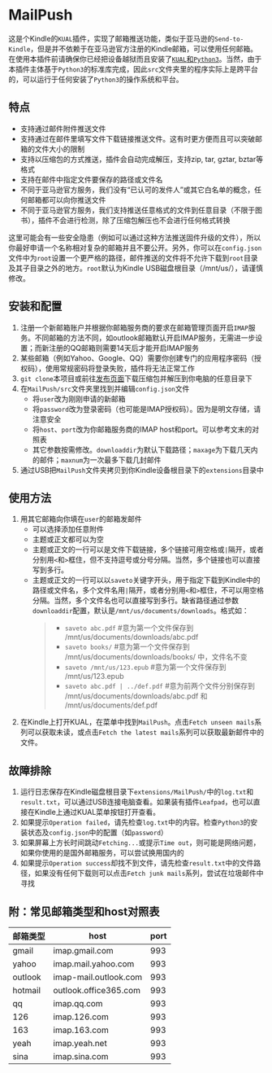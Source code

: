# MailPush
这是个Kindle的`KUAL`插件，实现了邮箱推送功能，类似于亚马逊的`Send-to-Kindle`，但是并不依赖于在亚马逊官方注册的Kindle邮箱，可以使用任何邮箱。在使用本插件前请确保你已经把设备越狱而且安装了[`KUAL`和`Python3`](https://www.mobileread.com/forums/showthread.php?t=225030)。当然，由于本插件主体基于`Python3`的标准库完成，因此`src`文件夹里的程序实际上是跨平台的，可以运行于任何安装了`Python3`的操作系统和平台。
## 特点
* 支持通过邮件附件推送文件
* 支持通过在邮件里填写文件下载链接推送文件。这有时更方便而且可以突破邮箱的文件大小的限制
* 支持以压缩包的方式推送，插件会自动完成解压，支持zip, tar, gztar, bztar等格式
* 支持在邮件中指定文件要保存的路径或文件名
* 不同于亚马逊官方服务，我们没有“已认可的发件人”或其它白名单的概念，任何邮箱都可以向你推送文件
* 不同于亚马逊官方服务，我们支持推送任意格式的文件到任意目录（不限于图书），插件不会进行检测，除了压缩包解压也不会进行任何格式转换  

这里可能会有一些安全隐患（例如可以通过这种方法推送固件升级的文件），所以你最好申请一个名称相对复杂的邮箱并且不要公开。另外，你可以在`config.json`文件中为`root`设置一个更严格的路径，邮件推送的文件将不允许下载到`root`目录及其子目录之外的地方。`root`默认为Kindle USB磁盘根目录（/mnt/us/），请谨慎修改。
## 安装和配置
1. 注册一个新邮箱账户并根据你邮箱服务商的要求在邮箱管理页面开启`IMAP`服务。不同邮箱的方法不同，如outlook邮箱默认开启IMAP服务，无需进一步设置；而新注册的QQ邮箱则需要14天后才能开启IMAP服务
2. 某些邮箱（例如Yahoo、Google、QQ）需要你创建专门的应用程序密码（授权码），使用常规密码将登录失败，插件将无法正常工作
3. `git clone`本项目或前往[发布页面](https://github.com/guo-yong-zhi/MailPush/releases)下载压缩包并解压到你电脑的任意目录下
4. 在`MailPush/src`文件夹里找到并编辑`config.json`文件
   * 将`user`改为刚刚申请的新邮箱
   * 将`password`改为登录密码（也可能是IMAP授权码）。因为是明文存储，请注意安全
   * 将`host`、`port`改为你邮箱服务商的IMAP host和port。可以参考文末的对照表
   * 其它参数按需修改。`downloaddir`为默认下载路径；`maxage`为下载几天内的邮件；`maxnum`为一次最多下载几封邮件
5. 通过USB把`MailPush`文件夹拷贝到你Kindle设备根目录下的`extensions`目录中
## 使用方法
1. 用其它邮箱向你填在`user`的邮箱发邮件
   * 可以选择添加任意附件
   * 主题或正文都可以为空
   * 主题或正文的一行可以是文件下载链接，多个链接可用空格或`|`隔开，或者分别用`<`和`>`框住，但不支持逗号或分号分隔。当然，多个链接也可以直接写到多行。
   * 主题或正文的一行可以以`saveto`关键字开头，用于指定下载到Kindle中的路径或文件名，多个文件名用`|`隔开，或者分别用`<`和`>`框住，不可以用空格分隔。当然，多个文件名也可以直接写到多行。缺省路径通过参数`downloaddir`配置，默认是`/mnt/us/documents/downloads`。格式如：
      > * `saveto abc.pdf` #意为第一个文件保存到 /mnt/us/documents/downloads/abc.pdf
      > * `saveto books/` #意为第一个文件保存到 /mnt/us/documents/downloads/books/ 中，文件名不变
      > * `saveto /mnt/us/123.epub` #意为第一个文件保存到 /mnt/us/123.epub
      > * `saveto abc.pdf | ../def.pdf` #意为前两个文件分别保存到 /mnt/us/documents/downloads/abc.pdf 和 /mnt/us/documents/def.pdf
2. 在Kindle上打开KUAL，在菜单中找到`MailPush`。点击`Fetch unseen mails`系列可以获取未读，或点击`Fetch the latest mails`系列可以获取最新邮件中的文件。
## 故障排除
1. 运行日志保存在Kindle磁盘根目录下`extensions/MailPush/`中的`log.txt`和`result.txt`，可以通过USB连接电脑查看。如果装有插件`Leafpad`，也可以直接在Kindle上通过KUAL菜单按钮打开查看。
2. 如果提示`Operation failed`，请先检查`log.txt`中的内容。检查`Python3`的安装状态及`config.json`中的配置（如`password`）
3. 如果屏幕上方长时间跳动`Fetching...`或提示`Time out`，则可能是网络问题，如果你使用的是国外邮箱服务，可以尝试换用国内的
4. 如果提示`Operation success`却找不到文件，请先检查`result.txt`中的文件路径，如果没有任何下载则可以点击`Fetch junk mails`系列，尝试在垃圾邮件中寻找
## 附：常见邮箱类型和host对照表
|邮箱类型|host|port|
|----|----|----|
|gmail|imap.gmail.com|993|
|yahoo|imap.mail.yahoo.com|993|
|outlook|imap-mail.outlook.com|993|
|hotmail|outlook.office365.com|993|
|qq|imap.qq.com|993|
|126|imap.126.com|993|
|163|imap.163.com|993|
|yeah|imap.yeah.net|993|
|sina|imap.sina.com|993|
